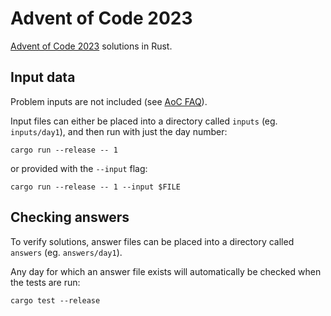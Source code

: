 # Advent of Code 2023

[Advent of Code 2023](https://adventofcode.com/2023) solutions in Rust.

## Input data

Problem inputs are not included (see [AoC FAQ](https://adventofcode.com/about#faq_copying)).

Input files can either be placed into a directory called `inputs` (eg. `inputs/day1`), and then
run with just the day number:
```shell
cargo run --release -- 1 
```

or provided with the `--input` flag:
```shell
cargo run --release -- 1 --input $FILE
```

## Checking answers

To verify solutions, answer files can be placed into a directory called `answers` (eg. `answers/day1`). 

Any day for which an answer file exists will automatically be checked when the tests are run:
```shell
cargo test --release 
```